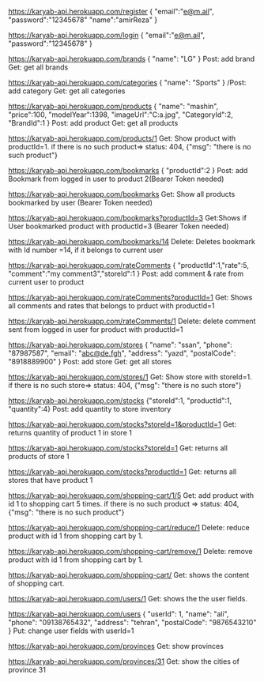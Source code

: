 https://karyab-api.herokuapp.com/register
{
  "email":"e@m.ail",
  "password":"12345678"
	"name":"amirReza"
}

https://karyab-api.herokuapp.com/login
{
  "email":"e@m.ail",
  "password":"12345678"
}

https://karyab-api.herokuapp.com/brands
{
	"name": "LG"
}
Post: add brand
Get: get all brands

 https://karyab-api.herokuapp.com/categories
{
	"name": "Sports"
}
/Post: add category
Get: get all categories

 https://karyab-api.herokuapp.com/products
{
	"name": "mashin",
	"price":100,
	"modelYear":1398,
	"imageUrl":"C:a.jpg",
	"CategoryId":2,
	"BrandId":1
}
Post: add product
Get: get all products

https://karyab-api.herokuapp.com/products/1
Get: Show product with productId=1. 
if there is no such product=> status: 404, {"msg": "there is no such product"}

https://karyab-api.herokuapp.com/bookmarks
{
	"productId":2
}
Post: add Bookmark  from logged in user to product 2(Bearer Token needed)

https://karyab-api.herokuapp.com/bookmarks
Get: Show all products bookmarked by user (Bearer Token needed)

https://karyab-api.herokuapp.com/bookmarks?productId=3
Get:Shows if User bookmarked product with productId=3 (Bearer Token needed)

https://karyab-api.herokuapp.com/bookmarks/14
Delete: Deletes bookmark with Id number =14, if it belongs to current user

https://karyab-api.herokuapp.com/rateComments
{ "productId":1,"rate":5, "comment":"my comment3","storeId":1 }
Post: add comment & rate  from current user to product 

https://karyab-api.herokuapp.com/rateComments?productId=1
Get: Shows all comments and rates that belongs to prduct with productId=1

https://karyab-api.herokuapp.com/rateComments/1
Delete: delete comment sent from logged in user for product with productId=1


https://karyab-api.herokuapp.com/stores
{ 
	"name": "ssan",
	"phone": "87987587",
	"email": "abc@de.fgh",
	"address": "yazd",
	"postalCode": "8918889900"
}
Post: add store
Get: get all stores

https://karyab-api.herokuapp.com/stores/1
Get: Show store with storeId=1. 
if there is no such store=> status: 404, {"msg": "there is no such store"}

https://karyab-api.herokuapp.com/stocks
{"storeId":1, "productId":1, "quantity":4}
Post: add quantity to store inventory

https://karyab-api.herokuapp.com/stocks?storeId=1&productId=1
Get: returns quantity of product 1 in store 1

https://karyab-api.herokuapp.com/stocks?storeId=1
Get: returns all products of store 1

https://karyab-api.herokuapp.com/stocks?productId=1
Get: returns all stores that have product 1


https://karyab-api.herokuapp.com/shopping-cart/1/5
Get: add product with id 1 to shopping cart 5 times.
if there is no such product => status: 404, {"msg": "there is no such product"}

https://karyab-api.herokuapp.com/shopping-cart/reduce/1
Delete: reduce product with id 1 from shopping cart by 1.

https://karyab-api.herokuapp.com/shopping-cart/remove/1
Delete: remove product with id 1 from shopping cart by 1.

https://karyab-api.herokuapp.com/shopping-cart/
Get: shows the content of shopping cart.

https://karyab-api.herokuapp.com/users/1
Get: shows the the user fields.

https://karyab-api.herokuapp.com/users
{
    "userId": 1,
    "name": "ali",
    "phone": "09138765432",
    "address": "tehran",
    "postalCode": "9876543210"
}
Put: change user fields with userId=1

https://karyab-api.herokuapp.com/provinces
Get: show provinces

https://karyab-api.herokuapp.com/provinces/31
Get: show the cities of province 31
